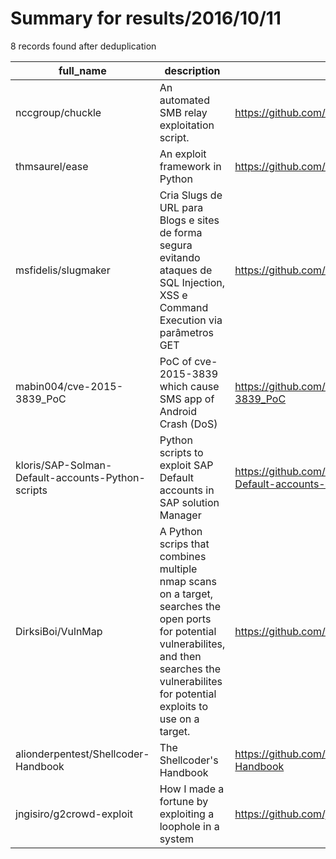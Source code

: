 
# Summary for results/2016/10/11
    
8 records found after deduplication

| full_name | description | html_url | matched_list | matched_count | pushed_at | size | stargazers_count | language | forks_count | vul_ids |
|---------------------------------------------------|------------------------------------------------------------------------------------------------------------------------------------------------------------------------------------------------------|----------------------------------------------------------------------|-----------------------|-----------------|---------------------------|--------|--------------------|------------|---------------|-------------------|
| nccgroup/chuckle | An automated SMB relay exploitation script. | https://github.com/nccgroup/chuckle | ['exploit'] | 1 | 2016-10-11 01:04:09+00:00 | 13 | 151 | Shell | 50 | [] |
| thmsaurel/ease | An exploit framework in Python | https://github.com/thmsaurel/ease | ['exploit'] | 1 | 2016-10-11 15:14:31+00:00 | 38 | 4 | Python | 3 | [] |
| msfidelis/slugmaker | Cria Slugs de URL para Blogs e sites de forma segura evitando ataques de SQL Injection, XSS e Command Execution via parâmetros GET | https://github.com/msfidelis/slugmaker | ['command injection'] | 1 | 2016-10-11 11:52:08+00:00 | 6 | 1 | PHP | 1 | [] |
| mabin004/cve-2015-3839_PoC | PoC of cve-2015-3839 which cause SMS app of Android Crash (DoS) | https://github.com/mabin004/cve-2015-3839_PoC | ['cve poc', 'cve-2'] | 2 | 2016-10-11 15:22:13+00:00 | 1 | 2 | Java | 2 | ['CVE-2015-3839'] |
| kloris/SAP-Solman-Default-accounts-Python-scripts | Python scripts to exploit SAP Default accounts in SAP solution Manager | https://github.com/kloris/SAP-Solman-Default-accounts-Python-scripts | ['exploit'] | 1 | 2016-10-11 15:16:26+00:00 | 2 | 1 | Python | 0 | [] |
| DirksiBoi/VulnMap | A Python scrips that combines multiple nmap scans on a target, searches the open ports for potential vulnerabilites, and then searches the vulnerabilites for potential exploits to use on a target. | https://github.com/DirksiBoi/VulnMap | ['exploit'] | 1 | 2016-10-11 22:29:44+00:00 | 0 | 0 | | 0 | [] |
| alionderpentest/Shellcoder-Handbook | The Shellcoder's Handbook | https://github.com/alionderpentest/Shellcoder-Handbook | ['shellcode'] | 1 | 2016-10-11 20:19:27+00:00 | 119 | 1 | C | 0 | [] |
| jngisiro/g2crowd-exploit | How I made a fortune by exploiting a loophole in a system | https://github.com/jngisiro/g2crowd-exploit | ['exploit'] | 1 | 2016-10-11 16:16:37+00:00 | 27 | 0 | | 1 | [] |
